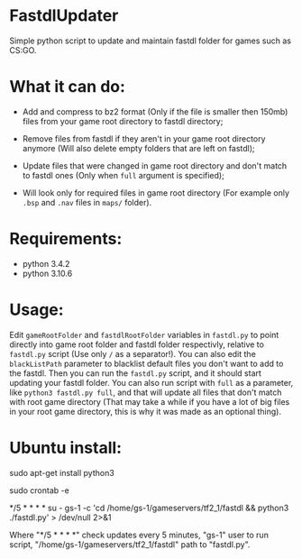 # FastdlUpdater

Simple python script to update and maintain fastdl folder for games such as CS:GO.


# What it can do:

* Add and compress to bz2 format (Only if the file is smaller then 150mb) files from your game root directory to fastdl directory;

* Remove files from fastdl if they aren't in your game root directory anymore (Will also delete empty folders that are left on fastdl);

* Update files that were changed in game root directory and don't match to fastdl ones (Only when ``full`` argument is specified);

* Will look only for required files in game root directory (For example only ``.bsp`` and ``.nav`` files in ``maps/`` folder).


# Requirements:

* python 3.4.2
* python 3.10.6


# Usage:

Edit ``gameRootFolder`` and ``fastdlRootFolder`` variables in ``fastdl.py`` to point directly into game root folder and fastdl folder respectivly, relative to ``fastdl.py`` script (Use only ``/`` as a separator!). You can also edit the ``blackListPath`` parameter to blacklist default files you don't want to add to the fastdl. Then you can run the ``fastdl.py`` script, and it should start updating your fastdl folder. You can also run script with ``full`` as a parameter, like ``python3 fastdl.py full``, and that will update all files that don't match with root game directory (That may take a while if you have a lot of big files in your root game directory, this is why it was made as an optional thing).

# Ubuntu install:
sudo apt-get install python3

sudo crontab -e

*/5 * * * *  su - gs-1 -c 'cd /home/gs-1/gameservers/tf2_1/fastdl && python3 ./fastdl.py' > /dev/null 2>&1


Where "*/5 * * * *" check updates every 5 minutes, "gs-1" user to run script, "/home/gs-1/gameservers/tf2_1/fastdl" path to "fastdl.py".
